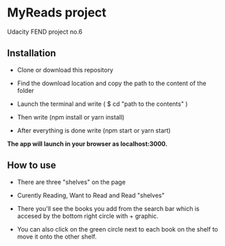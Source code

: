 # MyReads project

Udacity FEND project no.6

## Installation

- Clone or download this repository
- Find the download location and copy the path to the content of the folder



- Launch the terminal and write ( $ cd "path to the contents" )

- Then write (npm install or yarn install)

- After everything is done write (npm start or yarn start)

**The app will launch in your browser as localhost:3000.**

## How to use

- There are three "shelves" on the page

- Curently Reading, Want to Read and Read "shelves"

- There you'll see the books you add from the search bar which is accesed by the bottom right circle with + graphic.

- You can also click on the green circle next to each book on the shelf to move it onto the other shelf.

